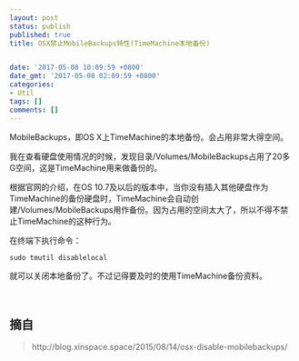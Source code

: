 ```yaml
---
layout: post
status: publish
published: true
title: OSX禁止MobileBackups特性(TimeMachine本地备份)


date: '2017-05-08 10:09:59 +0800'
date_gmt: '2017-05-08 02:09:59 +0800'
categories:
- Util
tags: []
comments: []
---
```

<p>MobileBackups，即OS X上TimeMachine的本地备份。会占用非常大得空间。</p>
<p>我在查看硬盘使用情况的时候，发现目录/Volumes/MobileBackups占用了20多G空间，这是TimeMachine用来做备份的。</p>
<p>根据官网的介绍，在OS 10.7及以后的版本中，当你没有插入其他硬盘作为TimeMachine的备份硬盘时，TimeMachine会自动创建/Volumes/MobileBackups用作备份。因为占用的空间太大了，所以不得不禁止TimeMachine的这种行为。</p>
<p>在终端下执行命令：</p>
<pre><code><span class="title">sudo</span> tmutil disablelocal
</code></pre>
<p>就可以关闭本地备份了。不过记得要及时的使用TimeMachine备份资料。</p>
<p>&nbsp;</p>
<h2>摘自</h2>
<blockquote><p>http://blog.xinspace.space/2015/08/14/osx-disable-mobilebackups/</p></blockquote>
